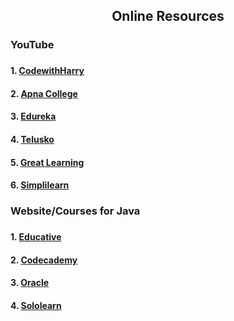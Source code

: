 <h2 align="center">Online Resources</h2>
<h3> YouTube<h3>
<h4>1. <a href="https://www.youtube.com/watch?v=ntLJmHOJ0ME&list=PLu0W_9lII9agS67Uits0UnJyrYiXhDS6q "> CodewithHarry</a></h4>
<h4>2. <a href="https://www.youtube.com/watch?v=yRpLlJmRo2w&list=PLfqMhTWNBTe3LtFWcvwpqTkUSlB32kJop"> Apna College</a></h4>
<h4>3. <a href="https://www.youtube.com/watch?v=hBh_CC5y8-s"> Edureka</a></h4>
<h4>4. <a href="https://www.youtube.com/watch?v=8cm1x4bC610"> Telusko</a></h4>
  <h4>5. <a href="https://www.youtube.com/watch?v=z44rbeDYB8o"> Great Learning</a></h4>
  <h4>6. <a href="https://www.youtube.com/watch?v=7yf6676xMhM"> Simplilearn</a></h4>
  <h3> Website/Courses for Java <h3>
    <h4>1. <a href="https://www.educative.io/courses/learn-java-from-scratch?affiliate_id=5073518643380224"> Educative</a></h4>
  <h4>2. <a href="https://www.codecademy.com/learn/learn-java?utm_source=pepperjam&utm_medium=affiliate&utm_term=214453&clickId=3890302125&pj_creativeid=8-12462&pj_publisherid=214453"> Codecademy</a></h4>
  <h4>3. <a href="https://docs.oracle.com/javase/tutorial/index.html"> Oracle</a></h4>
  <h4>4. <a href="https://www.sololearn.com/Course/Java/"> Sololearn</a></h4>
  
